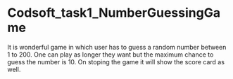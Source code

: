 # Codsoft_task1_NumberGuessingGame
It is wonderful game in which user has to guess a random number between 1 to 200.
One can play as longer they want but the maximum chance to guess the number is 10.
On stoping  the game it will show the score card as well.
